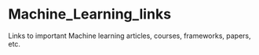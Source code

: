 # Machine_Learning_links
Links to important Machine learning articles, courses, frameworks, papers, etc.
